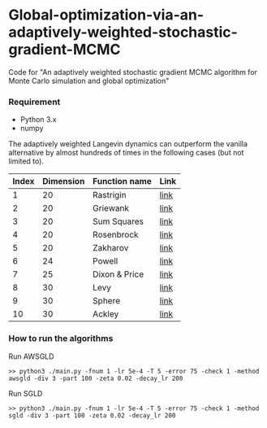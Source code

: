 # Global-optimization-via-an-adaptively-weighted-stochastic-gradient-MCMC
Code for "An adaptively weighted stochastic gradient MCMC algorithm for Monte Carlo simulation and global optimization"



### Requirement
* Python 3.x
* numpy



The adaptively weighted Langevin dynamics can outperform the vanilla alternative by almost hundreds of times in the following cases (but not limited to).


| Index | Dimension | Function name  | Link |
| ------------- | ------------- | ------------- | ------------- |
|1 | 20 | Rastrigin  | [link](https://en.wikipedia.org/wiki/Rastrigin_function)  |
|2 | 20 | Griewank  | [link](https://www.sfu.ca/~ssurjano/griewank.html)  |
|3 | 20 | Sum Squares | [link](https://en.wikipedia.org/wiki/Sum_of_squares_function) |
|4 | 20 | Rosenbrock  | [link](https://en.wikipedia.org/wiki/Rosenbrock_function)  |
|5 | 20 | Zakharov  | [link](https://www.sfu.ca/~ssurjano/zakharov.html)  |
|6 | 24 | Powell | [link](https://www.sfu.ca/~ssurjano/powell.html) |
|7 | 25 | Dixon & Price | [link](https://www.sfu.ca/~ssurjano/dixonpr.html)  |
|8 | 30 | Levy | [link](https://www.sfu.ca/~ssurjano/levy.html) |
|9 | 30 | Sphere | [link](https://www.sfu.ca/~ssurjano/spheref.html) |
|10 | 30 | Ackley | [link](https://www.sfu.ca/~ssurjano/ackley.html) |


### How to run the algorithms

Run AWSGLD
```
>> python3 ./main.py -fnum 1 -lr 5e-4 -T 5 -error 75 -check 1 -method awsgld -div 3 -part 100 -zeta 0.02 -decay_lr 200
```

Run SGLD
```
>> python3 ./main.py -fnum 1 -lr 5e-4 -T 5 -error 75 -check 1 -method sgld -div 3 -part 100 -zeta 0.02 -decay_lr 200
```
